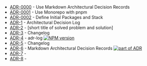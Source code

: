 

<!-- adrlog -->

* [ADR-0000](decisions/0000-use-markdown-architectural-decision-records.md) - Use Markdown Architectural Decision Records
* [ADR-0001](decisions/0001-use-monorepo.md) - Use Monorepo with pnpm
* [ADR-0002](decisions/0002-define-initial-packages-and-stack.md) - Define Initial Packages and Stack
* [ADR-1](decisions/index.md) - Architectural Decision Log
* [ADR-2](decisions/template.md) - [short title of solved problem and solution]
* [ADR-3](node_modules/adr-log/CHANGELOG.md) - Changelog
* [ADR-4](node_modules/adr-log/README.md) - adr-log [![NPM version](https://img.shields.io/npm/v/adr-log.svg?style=flat)](https://www.npmjs.com/package/adr-log)
* [ADR-5](node_modules/madr/CHANGELOG.md) - Changelog
* [ADR-6](node_modules/madr/README.md) - Markdown Architectural Decision Records [![part of ADR](https://img.shields.io/badge/part_of-ADR-blue.svg)](https://adr.github.io)
* [ADR-7](templates/arc42-template-EN-plain-markdown/arc42-template-EN.md) - 
* [ADR-8](templates/arc42-template-EN-withhelp-markdown/arc42-template-EN.md) -

<!-- adrlogstop -->




